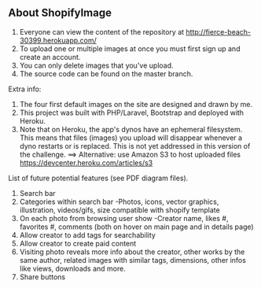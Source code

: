 ## About ShopifyImage

1. Everyone can view the content of the repository at http://fierce-beach-30399.herokuapp.com/
2. To upload one or multiple images at once you must first sign up and create an account.
3. You can only delete images that you've upload.
4. The source code can be found on the master branch.

Extra info: 
1. The four first default images on the site are designed and drawn by me.
2. This project was built with PHP/Laravel, Bootstrap and deployed with Heroku. 
3. Note that on Heroku, the app's dynos have an ephemeral filesystem. This means that files (images) you upload will disappear whenever a dyno restarts or is replaced. This is not yet addressed in this version of the challenge.
   ==> Alternative: use Amazon S3 to host uploaded files https://devcenter.heroku.com/articles/s3

List of future potential features (see PDF diagram files). 
1. Search bar
2. Categories within search bar
        -Photos, icons, vector graphics, illustration, videos/gifs, size compatible with shopify template
3. On each photo from browsing user show
        -Creator name, likes #, favorites #, comments (both on hover on main page and in details page)
4. Allow creator to add tags for searchability 
5. Allow creator to create paid content
6. Visiting photo reveals more info about the creator, other works by the same author, related images with similar tags, dimensions, other infos like views, downloads and more.
7. Share buttons

